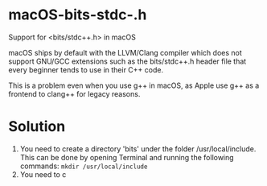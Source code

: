 # macOS-bits-stdc-.h

Support for &lt;bits/stdc++.h> in macOS

macOS ships by default with the LLVM/Clang compiler which does not support GNU/GCC extensions such as the bits/stdc++.h header file that every beginner tends to use in their C++ code.

This is a problem even when you use g++ in macOS, as Apple use g++ as a frontend to clang++ for legacy reasons.

# Solution

1. You need to create a directory 'bits' under the folder /usr/local/include.
   This can be done by opening Terminal and running the following commands:
   `mkdir /usr/local/include`
2. You need to c
